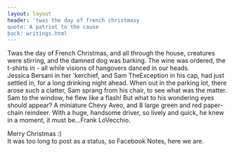 ```yaml
---
layout: layout
header: 'twas the day of french christmasy
quote: A patriot to the cause
back: writings.html
---
```


Twas the day of French Christmas, and all through the house, creatures were stirring, and the damned dog was barking.  The wine was ordered, the t-shirts in - all while visions of hangovers danced in our heads.<br/>Jessica Bersani in her 'kerchief, and Sam TheException in his cap, had just settled in, for a long drinking night ahead.  When out in the parking lot, there arose such a clatter, Sam sprang from his chair, to see what was the matter.  Sam to the window, he flew like a flash! But what to his wondering eyes should appear?  A miniature Chevy Aveo, and 8 large green and red paper-chain reindeer. With a huge, handsome driver, so lively and quick, he knew in a moment, it must be...Frank LoVecchio.

Merry Christmas :)﻿<br/>It was too long to post as a status, so Facebook Notes, here we are.